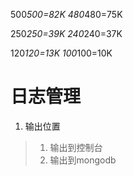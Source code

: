 

500*500=82K
480*480=75K

250*250=39K
240*240=37K

120*120=13K
100*100=10K



# 日志管理
1. 输出位置
> 1. 输出到控制台
> 2. 输出到mongodb




